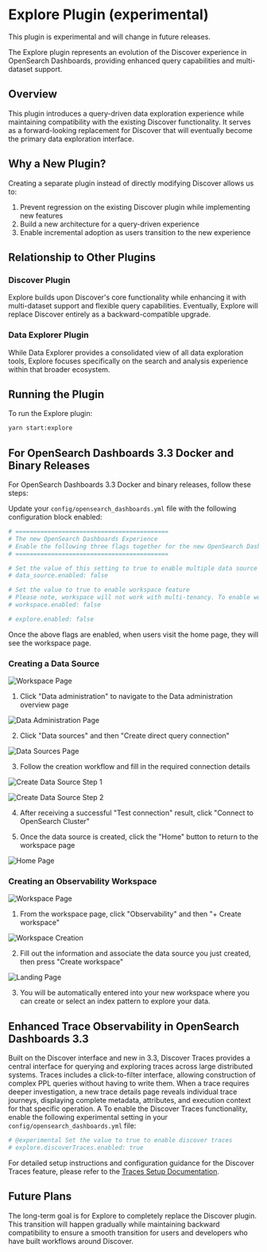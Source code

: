 # Explore Plugin (experimental)

This plugin is experimental and will change in future releases.

The Explore plugin represents an evolution of the Discover experience in OpenSearch Dashboards, providing enhanced query capabilities and multi-dataset support.

## Overview

This plugin introduces a query-driven data exploration experience while maintaining compatibility with the existing Discover functionality. It serves as a forward-looking replacement for Discover that will eventually become the primary data exploration interface.

## Why a New Plugin?

Creating a separate plugin instead of directly modifying Discover allows us to:

1. Prevent regression on the existing Discover plugin while implementing new features
2. Build a new architecture for a query-driven experience
3. Enable incremental adoption as users transition to the new experience

## Relationship to Other Plugins

### Discover Plugin
Explore builds upon Discover's core functionality while enhancing it with multi-dataset support and flexible query capabilities. Eventually, Explore will replace Discover entirely as a backward-compatible upgrade.

### Data Explorer Plugin
While Data Explorer provides a consolidated view of all data exploration tools, Explore focuses specifically on the search and analysis experience within that broader ecosystem.

## Running the Plugin

To run the Explore plugin:

```bash
yarn start:explore
```

## For OpenSearch Dashboards 3.3 Docker and Binary Releases

For OpenSearch Dashboards 3.3 Docker and binary releases, follow these steps:

Update your `config/opensearch_dashboards.yml` file with the following configuration block enabled:

```yaml
# ===========================================
# The new OpenSearch Dashboards Experience
# Enable the following three flags together for the new OpenSearch Dashboards discover features
# ===========================================

# Set the value of this setting to true to enable multiple data source feature.
# data_source.enabled: false

# Set the value to true to enable workspace feature
# Please note, workspace will not work with multi-tenancy. To enable workspace feature, you need to disable multi-tenancy first with `opensearch_security.multitenancy.enabled: false`
# workspace.enabled: false

# explore.enabled: false
```

Once the above flags are enabled, when users visit the home page, they will see the workspace page.

### Creating a Data Source

![Workspace Page](img/workspace.png)

1. Click "Data administration" to navigate to the Data administration overview page

![Data Administration Page](img/data_admin_page.png)

2. Click "Data sources" and then "Create direct query connection"

![Data Sources Page](img/data_sources.png)

3. Follow the creation workflow and fill in the required connection details

![Create Data Source Step 1](img/create_data_source.png)

![Create Data Source Step 2](img/create_data_source_2.png)

4. After receiving a successful "Test connection" result, click "Connect to OpenSearch Cluster"

5. Once the data source is created, click the "Home" button to return to the workspace page

![Home Page](img/home.png)

### Creating an Observability Workspace

![Workspace Page](img/workspace1.png)

1. From the workspace page, click "Observability" and then "+ Create workspace"

![Workspace Creation](img/workspace_creation.png)

2. Fill out the information and associate the data source you just created, then press "Create workspace"

![Landing Page](img/landing_page.png)

3. You will be automatically entered into your new workspace where you can create or select an index pattern to explore your data.

## Enhanced Trace Observability in OpenSearch Dashboards 3.3

Built on the Discover interface and new in 3.3, Discover Traces provides a central interface for querying and exploring traces across large distributed systems. Traces includes a click-to-filter interface, allowing construction of complex PPL queries without having to write them. When a trace requires deeper investigation, a new trace details page reveals individual trace journeys, displaying complete metadata, attributes, and execution context for that specific operation.
A
To enable the Discover Traces functionality, enable the following experimental setting in your `config/opensearch_dashboards.yml` file:

```yaml
# @experimental Set the value to true to enable discover traces
# explore.discoverTraces.enabled: true
```

For detailed setup instructions and configuration guidance for the Discover Traces feature, please refer to the [Traces Setup Documentation](https://github.com/opensearch-project/OpenSearch-Dashboards/blob/main/src/plugins/explore/public/application/pages/traces/README.md).

## Future Plans

The long-term goal is for Explore to completely replace the Discover plugin. This transition will happen gradually while maintaining backward compatibility to ensure a smooth transition for users and developers who have built workflows around Discover.